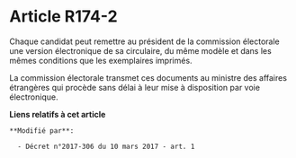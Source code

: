 # Article R174-2

Chaque candidat peut remettre au président de la commission électorale une version électronique de sa circulaire, du même
modèle et dans les mêmes conditions que les exemplaires imprimés. 

La  commission électorale transmet ces documents au ministre des affaires  étrangères qui procède sans délai à leur mise à
disposition par voie  électronique.

**Liens relatifs à cet article**

	**Modifié par**:

	  - Décret n°2017-306 du 10 mars 2017 - art. 1
